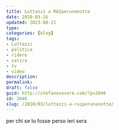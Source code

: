 ```yaml
---
title: Luttazzi a RAIperunanotte
date: 2010-03-26
updated: 2023-08-21
type: 
categories: [blog]
tags:
- Luttazzi
- politica
- ridere
- satira
- tv
- video
description: 
permalink: 
draft: false
guid: http://stefanocecere.com/?p=2046
id: 2046
slug: /2010/03/luttazzi-a-raiperunanotte/
---
```


per chi se lo fosse perso ieri sera